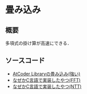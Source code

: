 # 畳み込み
## 概要
多項式の掛け算が高速にできる．

## ソースコード

- [AtCoder Libraryの畳み込み(強い)](https://atcoder.github.io/ac-library/production/document_ja/convolution.html)
- [なぜかC言語で実装したやつ(FFT)](https://atcoder.jp/contests/atc001/submissions/27756384)
- [なぜかC言語で実装したやつ(NTT)](https://atcoder.jp/contests/atc001/submissions/27762284)

